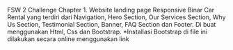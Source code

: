FSW 2 Challenge Chapter 1. Website landing page Responsive Binar Car Rental yang terdiri dari Navigation, Hero Section, Our Services Section, Why Us Section, Testimonial Section, Banner, FAQ Section dan Footer. Di buat menggunakan Html, Css dan Bootstrap. *Installasi Bootstrap di file ini dilakukan secara online menggunakan link 
